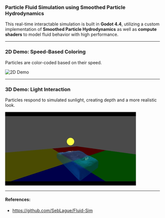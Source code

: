 ### Particle Fluid Simulation using Smoothed Particle Hydrodynamics

This real-time interactable simulation is built in **Godot 4.4**, utilizing a custom implementation of **Smoothed Particle Hydrodynamics** as well as **compute shaders** to model fluid behavior with high performance.

---

### 2D Demo: Speed-Based Coloring  
Particles are color-coded based on their speed.

![2D Demo](media/2D_demo.gif)

---

### 3D Demo: Light Interaction
Particles respond to simulated sunlight, creating depth and a more realistic look.

![3D Demo](media/3D_demo.gif)

---
#### References:
- https://github.com/SebLague/Fluid-Sim
